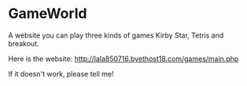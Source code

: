 # GameWorld
A website you can play three kinds of games Kirby Star, Tetris and breakout.

Here is the website: 
http://lala850716.byethost18.com/games/main.php

If it doesn't work, please tell me!
